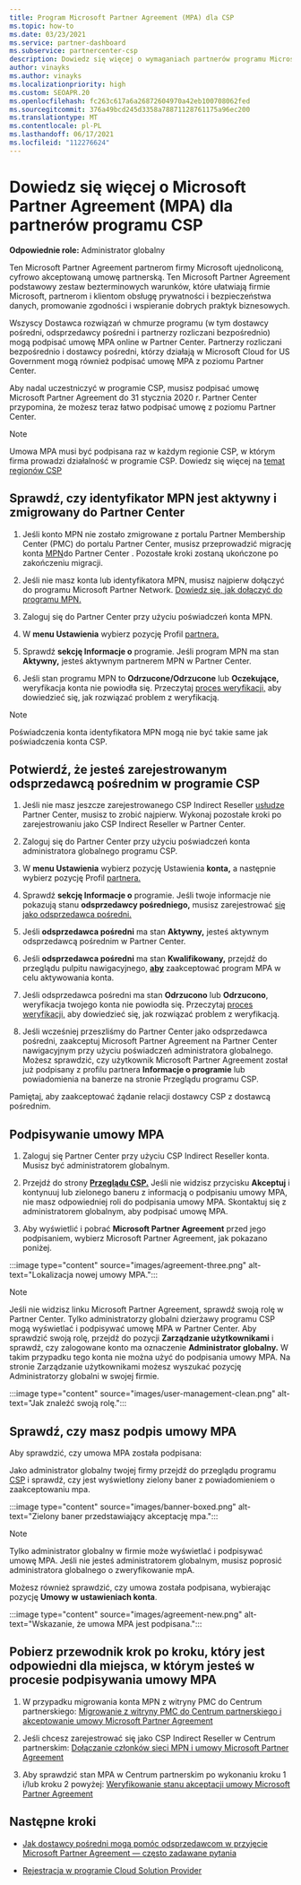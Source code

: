 ```yaml
---
title: Program Microsoft Partner Agreement (MPA) dla CSP
ms.topic: how-to
ms.date: 03/23/2021
ms.service: partner-dashboard
ms.subservice: partnercenter-csp
description: Dowiedz się więcej o wymaganiach partnerów programu Microsoft CSP dotyczących podpisywania i weryfikowania ujednoliconych, cyfrowo akceptowanych Microsoft Partner Agreement (MPA).
author: vinayks
ms.author: vinayks
ms.localizationpriority: high
ms.custom: SEOAPR.20
ms.openlocfilehash: fc263c617a6a26872604970a42eb100708062fed
ms.sourcegitcommit: 376a49bcd245d3358a78871128761175a96ec200
ms.translationtype: MT
ms.contentlocale: pl-PL
ms.lasthandoff: 06/17/2021
ms.locfileid: "112276624"
---
```

# <a name="learn-about-the-microsoft-partner-agreement-mpa-for-csp-program-partners"></a>Dowiedz się więcej o Microsoft Partner Agreement (MPA) dla partnerów programu CSP

**Odpowiednie role:** Administrator globalny

Ten Microsoft Partner Agreement partnerom firmy Microsoft ujednoliconą, cyfrowo akceptowaną umowę partnerską. Ten Microsoft Partner Agreement podstawowy zestaw bezterminowych warunków, które ułatwiają firmie Microsoft, partnerom i klientom obsługę prywatności i bezpieczeństwa danych, promowanie zgodności i wspieranie dobrych praktyk biznesowych.

Wszyscy Dostawca rozwiązań w chmurze programu (w tym dostawcy pośredni, odsprzedawcy pośredni i partnerzy rozliczani bezpośrednio) mogą podpisać umowę MPA online w Partner Center. Partnerzy rozliczani bezpośrednio i dostawcy pośredni, którzy działają w Microsoft Cloud for US Government mogą również podpisać umowę MPA z poziomu Partner Center.

Aby nadal uczestniczyć w programie CSP, musisz podpisać umowę Microsoft Partner Agreement do 31 stycznia 2020 r. Partner Center przypomina, że możesz teraz łatwo podpisać umowę z poziomu Partner Center.

>[!NOTE]
>Umowa MPA musi być podpisana raz w każdym regionie CSP, w którym firma prowadzi działalność w programie CSP. Dowiedz się więcej na [temat regionów CSP](regional-authorization-overview.md) 

## <a name="verify-your-mpn-id-is-active-and-migrated-to-partner-center"></a>Sprawdź, czy identyfikator MPN jest aktywny i zmigrowany do Partner Center

1. Jeśli konto MPN nie zostało zmigrowane z portalu Partner Membership Center (PMC) do portalu Partner Center, musisz przeprowadzić migrację konta [MPN](move-pmc-pc-map.md)do Partner Center . Pozostałe kroki zostaną ukończone po zakończeniu migracji. 

1. Jeśli nie masz konta lub identyfikatora MPN, musisz najpierw dołączyć do programu Microsoft Partner Network. [Dowiedz się, jak dołączyć do programu MPN.](mpn-create-a-partner-center-account.md)

1. Zaloguj się do Partner Center przy użyciu poświadczeń konta MPN.
 
1. W **menu Ustawienia** wybierz pozycję Profil [partnera.](https://partner.microsoft.com/pcv/accountsettings/connectedpartnerprofile)

1. Sprawdź **sekcję Informacje o** programie. Jeśli program MPN ma stan **Aktywny,** jesteś aktywnym partnerem MPN w Partner Center.
 
1. Jeśli stan programu MPN to **Odrzucone/Odrzucone** lub **Oczekujące,** weryfikacja konta nie powiodła się. Przeczytaj [proces weryfikacji,](verification-responses.md) aby dowiedzieć się, jak rozwiązać problem z weryfikacją.



>[!NOTE]
>Poświadczenia konta identyfikatora MPN mogą nie być takie same jak poświadczenia konta CSP.

## <a name="confirm-you-are-enrolled-as-a-csp-indirect-reseller"></a>Potwierdź, że jesteś zarejestrowanym odsprzedawcą pośrednim w programie CSP

1. Jeśli nie masz jeszcze zarejestrowanego CSP Indirect Reseller [usłudze](indirect-reseller-tasks-in-partner-center.md) Partner Center, musisz to zrobić najpierw. Wykonaj pozostałe kroki po zarejestrowaniu jako CSP Indirect Reseller w Partner Center.

1. Zaloguj się do Partner Center przy użyciu poświadczeń konta administratora globalnego programu CSP.

1. W **menu Ustawienia** wybierz pozycję Ustawienia **konta,** a następnie wybierz pozycję Profil [partnera.](https://partner.microsoft.com/pcv/accountsettings/partnerprofile)

1. Sprawdź **sekcję Informacje o** programie. Jeśli twoje informacje nie pokazują stanu **odsprzedawcy pośredniego,** musisz zarejestrować [się jako odsprzedawca pośredni.](indirect-reseller-tasks-in-partner-center.md)

1. Jeśli  **odsprzedawca pośredni** ma stan **Aktywny,** jesteś aktywnym odsprzedawcą pośrednim w Partner Center.
 
4. Jeśli  **odsprzedawca pośredni** ma stan **Kwalifikowany,** przejdź do przeglądu pulpitu nawigacyjnego, [**aby**](https://partner.microsoft.com/pcv/dashboard/overview) zaakceptować program MPA w celu aktywowania konta.
 
1. Jeśli odsprzedawca pośredni ma stan **Odrzucono** lub **Odrzucono**, weryfikacja twojego konta nie powiodła się. Przeczytaj [proces weryfikacji,](verification-responses.md) aby dowiedzieć się, jak rozwiązać problem z weryfikacją.

1. Jeśli wcześniej przeszliśmy do Partner Center jako odsprzedawca pośredni, zaakceptuj Microsoft Partner Agreement na Partner Center nawigacyjnym przy użyciu poświadczeń administratora globalnego. Możesz sprawdzić, czy użytkownik Microsoft Partner Agreement został [](https://partner.microsoft.com/pcv/accountsettings/partnerprofile) już podpisany z profilu partnera **Informacje o programie** lub powiadomienia na banerze na stronie Przeglądu programu CSP.

Pamiętaj, aby zaakceptować żądanie relacji dostawcy CSP z dostawcą pośrednim.

## <a name="sign-the-mpa"></a>Podpisywanie umowy MPA

1. Zaloguj się Partner Center przy użyciu CSP Indirect Reseller konta. Musisz być administratorem globalnym.
1. Przejdź do strony **[Przeglądu CSP.](https://partner.microsoft.com/pcv/dashboard/overview)**  Jeśli nie widzisz przycisku **Akceptuj** i kontynuuj lub zielonego baneru z informacją o podpisaniu umowy MPA, nie masz odpowiedniej roli do podpisania umowy MPA. Skontaktuj się z administratorem globalnym, aby podpisać umowę MPA.

1. Aby wyświetlić i pobrać **Microsoft Partner Agreement** przed jego podpisaniem, wybierz Microsoft Partner Agreement, jak pokazano poniżej.

:::image type="content" source="images/agreement-three.png" alt-text="Lokalizacja nowej umowy MPA.":::

>[!NOTE]
>Jeśli nie widzisz linku Microsoft Partner Agreement, sprawdź swoją rolę w Partner Center.  Tylko administratorzy globalni dzierżawy programu CSP mogą wyświetlać i podpisywać umowę MPA w Partner Center. Aby sprawdzić swoją rolę, przejdź do pozycji **Zarządzanie użytkownikami** i sprawdź, czy zalogowane konto ma oznaczenie **Administrator globalny.** W takim przypadku tego konta nie można użyć do podpisania umowy MPA. Na stronie Zarządzanie użytkownikami możesz wyszukać pozycję Administratorzy globalni w swojej firmie.

:::image type="content" source="images/user-management-clean.png" alt-text="Jak znaleźć swoją rolę.":::

## <a name="verify-that-you-have-signed-the-mpa"></a>Sprawdź, czy masz podpis umowy MPA

Aby sprawdzić, czy umowa MPA została podpisana:

 Jako administrator globalny twojej firmy przejdź do przeglądu programu [CSP](https://partner.microsoft.com/pcv/dashboard/overview) i sprawdź, czy jest wyświetlony zielony baner z powiadomieniem o zaakceptowaniu mpa.

 
:::image type="content" source="images/banner-boxed.png" alt-text="Zielony baner przedstawiający akceptację mpa.":::

>[!NOTE]
>Tylko administrator globalny w firmie może wyświetlać i podpisywać umowę MPA. Jeśli nie jesteś administratorem globalnym, musisz poprosić administratora globalnego o zweryfikowanie mpA.

Możesz również sprawdzić, czy umowa została podpisana, wybierając pozycję **Umowy w** **ustawieniach konta**.

:::image type="content" source="images/agreement-new.png" alt-text="Wskazanie, że umowa MPA jest podpisana.":::


## <a name="download-the-step-by-step-guide-thats-right-for-where-you-are-in-the-mpa-signing-process"></a>Pobierz przewodnik krok po kroku, który jest odpowiedni dla miejsca, w którym jesteś w procesie podpisywania umowy MPA

1. W przypadku migrowania konta MPN z witryny PMC do Centrum partnerskiego: [Migrowanie z witryny PMC do Centrum partnerskiego i akceptowanie umowy Microsoft Partner Agreement](https://assetsprod.microsoft.com/mpn/migrate-pmc-pc-mpa-guide.pptx)

2. Jeśli chcesz zarejestrować się jako CSP Indirect Reseller w Centrum partnerskim: [Dołączanie członków sieci MPN i umowy Microsoft Partner Agreement](https://assetsprod.microsoft.com/mpn/onboard-pc-csp-mpn-mpa-guide.pptx)

3. Aby sprawdzić stan MPA w Centrum partnerskim po wykonaniu kroku 1 i/lub kroku 2 powyżej: [Weryfikowanie stanu akceptacji umowy Microsoft Partner Agreement](https://assetsprod.microsoft.com/mpn/verify-mpa-acceptance-status.pptx)
 
## <a name="next-steps"></a>Następne kroki

- [Jak dostawcy pośredni mogą pomóc odsprzedawcom w przyjęcie Microsoft Partner Agreement — często zadawane pytania](mpa-indirect-provider-faq.md)

- [Rejestracja w programie Cloud Solution Provider](indirect-reseller-tasks-in-partner-center.md)
